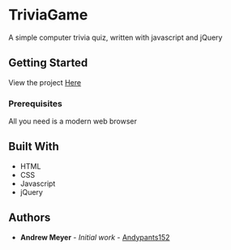 # TriviaGame

A simple computer trivia quiz, written with javascript and jQuery

## Getting Started

View the project [Here](https://andypants152.github.io/TriviaGame/)

### Prerequisites

All you need is a modern web browser

## Built With

* HTML
* CSS
* Javascript
* jQuery

## Authors

* **Andrew Meyer** - *Initial work* - [Andypants152](https://github.com/Andypants152)
